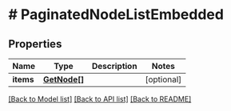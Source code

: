 # # PaginatedNodeListEmbedded

## Properties

Name | Type | Description | Notes
------------ | ------------- | ------------- | -------------
**items** | [**GetNode[]**](GetNode.md) |  | [optional]

[[Back to Model list]](../../README.md#models) [[Back to API list]](../../README.md#endpoints) [[Back to README]](../../README.md)
